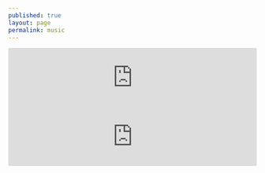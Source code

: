 ```yaml
---
published: true
layout: page
permalink: music
---
```



<iframe style="border: 0; width: 100%; height: 120px;" src="https://bandcamp.com/EmbeddedPlayer/album=1023736071/size=large/bgcol=ffffff/linkcol=0687f5/tracklist=false/artwork=small/transparent=true/" seamless><a href="http://brokenwatermusic.bandcamp.com/album/seaside-sedmikrasky-2">Seaside &amp; Sedmikrasky by Broken Water</a></iframe>

<iframe style="border: 0; width: 100%; height: 120px;" src="https://bandcamp.com/EmbeddedPlayer/album=2133366570/size=large/bgcol=ffffff/linkcol=0687f5/tracklist=false/artwork=small/transparent=true/" seamless><a href="http://brokenwatermusic.bandcamp.com/album/peripheral-star">Peripheral Star by Broken Water</a></iframe>